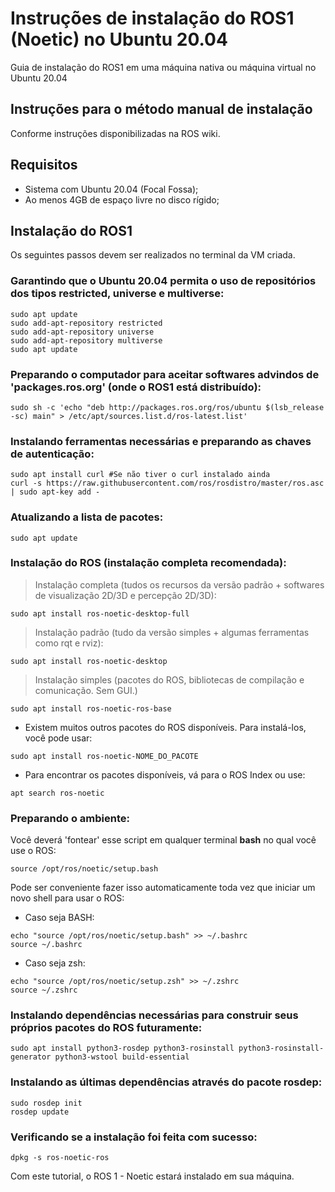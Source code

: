 # Instruções de instalação do ROS1 (Noetic) no Ubuntu 20.04

Guia de instalação do ROS1 em uma máquina nativa ou máquina virtual no Ubuntu 20.04

## Instruções para o método manual de instalação

Conforme instruções disponibilizadas na ROS wiki.

## Requisitos

- Sistema com Ubuntu 20.04 (Focal Fossa);
- Ao menos 4GB de espaço livre no disco rígido;

## Instalação do ROS1

Os seguintes passos devem ser realizados no terminal da VM criada.

### Garantindo que o Ubuntu 20.04 permita o uso de repositórios dos tipos restricted, universe e multiverse:

```
sudo apt update
sudo add-apt-repository restricted
sudo add-apt-repository universe
sudo add-apt-repository multiverse
sudo apt update
```

### Preparando o computador para aceitar softwares advindos de 'packages.ros.org' (onde o ROS1 está distribuído):

```
sudo sh -c 'echo "deb http://packages.ros.org/ros/ubuntu $(lsb_release -sc) main" > /etc/apt/sources.list.d/ros-latest.list'
```

### Instalando ferramentas necessárias e preparando as chaves de autenticação:

```	
sudo apt install curl #Se não tiver o curl instalado ainda
curl -s https://raw.githubusercontent.com/ros/rosdistro/master/ros.asc | sudo apt-key add -
```

### Atualizando a lista de pacotes:

```	
sudo apt update
```

### Instalação do ROS (instalação completa recomendada):
	
> Instalação completa (tudos os recursos da versão padrão + softwares de visualização 2D/3D e percepção 2D/3D):

```	
sudo apt install ros-noetic-desktop-full
```

> Instalação padrão (tudo da versão simples + algumas ferramentas como rqt e rviz):

```
sudo apt install ros-noetic-desktop
```

> Instalação simples (pacotes do ROS, bibliotecas de compilação e comunicação. Sem GUI.)

```
sudo apt install ros-noetic-ros-base
```

* Existem muitos outros pacotes do ROS disponíveis. Para instalá-los, você pode usar:

```
sudo apt install ros-noetic-NOME_DO_PACOTE
```

* Para encontrar os pacotes disponíveis, vá para o ROS Index ou use:

```
apt search ros-noetic
```

### Preparando o ambiente:
	
Você deverá 'fontear' esse script em qualquer terminal **bash** no qual você use o ROS:

```
source /opt/ros/noetic/setup.bash
```

Pode ser conveniente fazer isso automaticamente toda vez que iniciar um novo shell para usar o ROS:

* Caso seja BASH:

```
echo "source /opt/ros/noetic/setup.bash" >> ~/.bashrc
source ~/.bashrc
```
		
* Caso seja zsh:

```
echo "source /opt/ros/noetic/setup.zsh" >> ~/.zshrc
source ~/.zshrc
```

### Instalando dependências necessárias para construir seus próprios pacotes do ROS futuramente:
	
```
sudo apt install python3-rosdep python3-rosinstall python3-rosinstall-generator python3-wstool build-essential
```

### Instalando as últimas dependências através do pacote rosdep:

```	
sudo rosdep init
rosdep update
```

### Verificando se a instalação foi feita com sucesso:

```	
dpkg -s ros-noetic-ros
```

Com este tutorial, o ROS 1 - Noetic estará instalado em sua máquina.